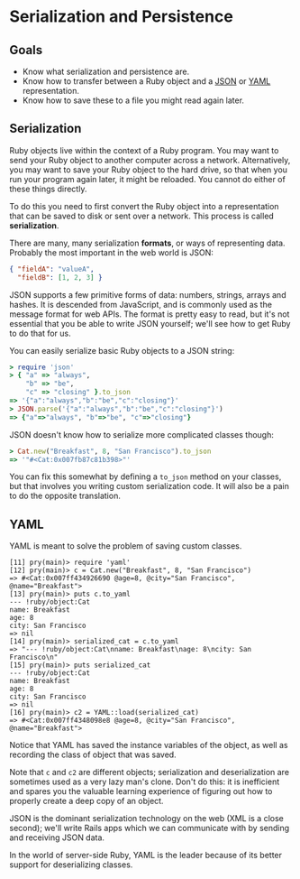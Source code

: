 # Serialization and Persistence

## Goals

* Know what serialization and persistence are.
* Know how to transfer between a Ruby object and a [JSON][wiki-json]
  or [YAML][wiki-yaml] representation.
* Know how to save these to a file you might read again later.

[wiki-json]: http://en.wikipedia.org/wiki/JSON
[wiki-yaml]: http://en.wikipedia.org/wiki/Yaml

## Serialization

Ruby objects live within the context of a Ruby program. You may want
to send your Ruby object to another computer across a
network. Alternatively, you may want to save your Ruby object to the
hard drive, so that when you run your program again later, it might be
reloaded. You cannot do either of these things directly.

To do this you need to first convert the Ruby object into a
representation that can be saved to disk or sent over a network. This
process is called **serialization**.

There are many, many serialization **formats**, or ways of
representing data. Probably the most important in the web world is
JSON:

```json
{ "fieldA": "valueA",
  "fieldB": [1, 2, 3] }
```

JSON supports a few primitive forms of data: numbers, strings, arrays
and hashes. It is descended from JavaScript, and is commonly used as
the message format for web APIs. The format is pretty easy to read,
but it's not essential that you be able to write JSON yourself; we'll
see how to get Ruby to do that for us.

You can easily serialize basic Ruby objects to a JSON string:

```ruby
> require 'json'
> { "a" => "always",
    "b" => "be",
    "c" => "closing" }.to_json
=> '{"a":"always","b":"be","c":"closing"}'
> JSON.parse('{"a":"always","b":"be","c":"closing"}')
=> {"a"=>"always", "b"=>"be", "c"=>"closing"}
```

JSON doesn't know how to serialize more complicated classes though:

```ruby
> Cat.new("Breakfast", 8, "San Francisco").to_json
=> '"#<Cat:0x007fb87c81b398>"'
```

You can fix this somewhat by defining a `to_json` method on your
classes, but that involves you writing custom serialization code. It
will also be a pain to do the opposite translation.

## YAML

YAML is meant to solve the problem of saving custom classes.

```
[11] pry(main)> require 'yaml'
[12] pry(main)> c = Cat.new("Breakfast", 8, "San Francisco")
=> #<Cat:0x007ff434926690 @age=8, @city="San Francisco", @name="Breakfast">
[13] pry(main)> puts c.to_yaml
--- !ruby/object:Cat
name: Breakfast
age: 8
city: San Francisco
=> nil
[14] pry(main)> serialized_cat = c.to_yaml
=> "--- !ruby/object:Cat\nname: Breakfast\nage: 8\ncity: San Francisco\n"
[15] pry(main)> puts serialized_cat
--- !ruby/object:Cat
name: Breakfast
age: 8
city: San Francisco
=> nil
[16] pry(main)> c2 = YAML::load(serialized_cat)
=> #<Cat:0x007ff4348098e8 @age=8, @city="San Francisco", @name="Breakfast">
```

Notice that YAML has saved the instance variables of the object, as
well as recording the class of object that was saved.

Note that `c` and `c2` are different objects; serialization and
deserialization are sometimes used as a very lazy man's clone.
Don't do this: it is inefficient and spares you the valuable learning
experience of figuring out how to properly create a deep copy 
of an object.

JSON is the dominant serialization technology on the web (XML is a
close second); we'll write Rails apps which we can communicate with by
sending and receiving JSON data.

In the world of server-side Ruby, YAML is the leader because of its
better support for deserializing classes.
